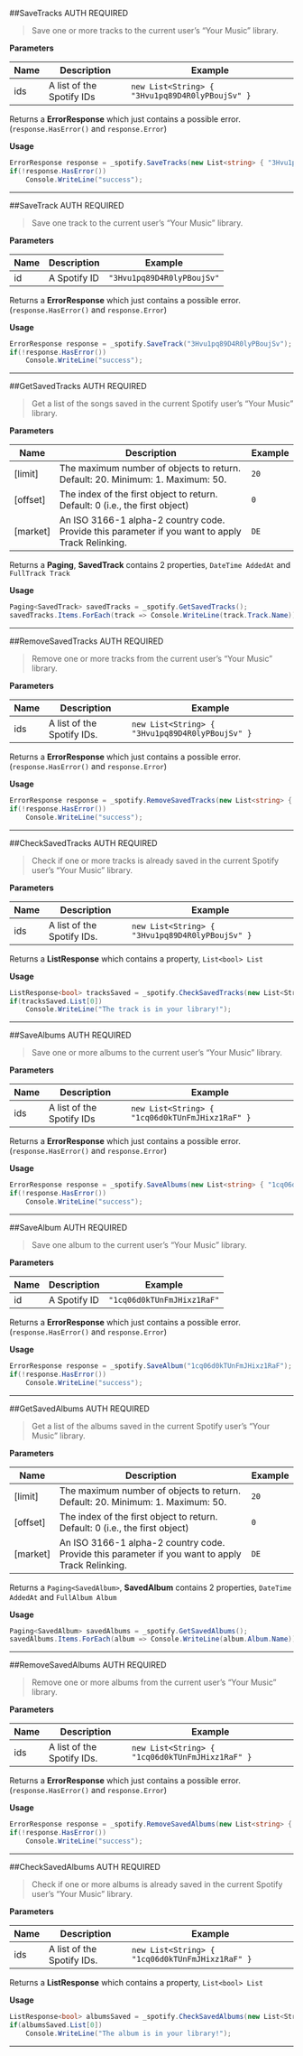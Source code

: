 ##SaveTracks
<span class="label label-warning">AUTH REQUIRED</span>
> Save one or more tracks to the current user’s “Your Music” library.

**Parameters**  

|Name|Description|Example|
|--------------|-------------------------|-------------------------|
|ids| A list of the Spotify IDs | `new List<String> { "3Hvu1pq89D4R0lyPBoujSv" }`

Returns a **ErrorResponse** which just contains a possible error. (`response.HasError()` and `response.Error`)

**Usage**  
```cs
ErrorResponse response = _spotify.SaveTracks(new List<string> { "3Hvu1pq89D4R0lyPBoujSv" });
if(!response.HasError())
    Console.WriteLine("success");
```

---
##SaveTrack
<span class="label label-warning">AUTH REQUIRED</span>
> Save one track to the current user’s “Your Music” library.

**Parameters**  

|Name|Description|Example|
|--------------|-------------------------|-------------------------|
|id| A Spotify ID | `"3Hvu1pq89D4R0lyPBoujSv"`

Returns a **ErrorResponse** which just contains a possible error. (`response.HasError()` and `response.Error`)

**Usage**  
```cs
ErrorResponse response = _spotify.SaveTrack("3Hvu1pq89D4R0lyPBoujSv");
if(!response.HasError())
    Console.WriteLine("success");
```

---
##GetSavedTracks
<span class="label label-warning">AUTH REQUIRED</span>
> Get a list of the songs saved in the current Spotify user’s “Your Music” library.

**Parameters**  

|Name|Description|Example|
|--------------|-------------------------|-------------------------|
|[limit]| The maximum number of objects to return. Default: 20. Minimum: 1. Maximum: 50. | `20`
|[offset]| The index of the first object to return. Default: 0 (i.e., the first object) | `0`
|[market]| An ISO 3166-1 alpha-2 country code. Provide this parameter if you want to apply Track Relinking. | `DE`

Returns a **Paging<SavedTrack>**, **SavedTrack** contains 2 properties, `DateTime AddedAt` and `FullTrack Track`

**Usage**  
```cs
Paging<SavedTrack> savedTracks = _spotify.GetSavedTracks();
savedTracks.Items.ForEach(track => Console.WriteLine(track.Track.Name));
```

---
##RemoveSavedTracks
<span class="label label-warning">AUTH REQUIRED</span>
> Remove one or more tracks from the current user’s “Your Music” library.

**Parameters**  

|Name|Description|Example|
|--------------|-------------------------|-------------------------|
|ids| A list of the Spotify IDs. | `new List<String> { "3Hvu1pq89D4R0lyPBoujSv" }`

Returns a **ErrorResponse** which just contains a possible error. (`response.HasError()` and `response.Error`)

**Usage**  
```cs
ErrorResponse response = _spotify.RemoveSavedTracks(new List<string> { "3Hvu1pq89D4R0lyPBoujSv" });
if(!response.HasError())
    Console.WriteLine("success");
```

---
##CheckSavedTracks
<span class="label label-warning">AUTH REQUIRED</span>
> Check if one or more tracks is already saved in the current Spotify user’s “Your Music” library.

**Parameters**  

|Name|Description|Example|
|--------------|-------------------------|-------------------------|
|ids| A list of the Spotify IDs. | `new List<String> { "3Hvu1pq89D4R0lyPBoujSv" }`

Returns a **ListResponse<bool>** which contains a property, `List<bool> List`

**Usage**  
```cs
ListResponse<bool> tracksSaved = _spotify.CheckSavedTracks(new List<String> { "3Hvu1pq89D4R0lyPBoujSv" });
if(tracksSaved.List[0])
    Console.WriteLine("The track is in your library!");
```

---
##SaveAlbums
<span class="label label-warning">AUTH REQUIRED</span>
> Save one or more albums to the current user’s “Your Music” library.

**Parameters**  

|Name|Description|Example|
|--------------|-------------------------|-------------------------|
|ids| A list of the Spotify IDs | `new List<String> { "1cq06d0kTUnFmJHixz1RaF" }`

Returns a **ErrorResponse** which just contains a possible error. (`response.HasError()` and `response.Error`)

**Usage**  
```cs
ErrorResponse response = _spotify.SaveAlbums(new List<string> { "1cq06d0kTUnFmJHixz1RaF" });
if(!response.HasError())
    Console.WriteLine("success");
```

---
##SaveAlbum
<span class="label label-warning">AUTH REQUIRED</span>
> Save one album to the current user’s “Your Music” library.

**Parameters**  

|Name|Description|Example|
|--------------|-------------------------|-------------------------|
|id| A Spotify ID | `"1cq06d0kTUnFmJHixz1RaF"`

Returns a **ErrorResponse** which just contains a possible error. (`response.HasError()` and `response.Error`)

**Usage**  
```cs
ErrorResponse response = _spotify.SaveAlbum("1cq06d0kTUnFmJHixz1RaF");
if(!response.HasError())
    Console.WriteLine("success");
```

---
##GetSavedAlbums
<span class="label label-warning">AUTH REQUIRED</span>
> Get a list of the albums saved in the current Spotify user’s “Your Music” library.

**Parameters**  

|Name|Description|Example|
|--------------|-------------------------|-------------------------|
|[limit]| The maximum number of objects to return. Default: 20. Minimum: 1. Maximum: 50. | `20`
|[offset]| The index of the first object to return. Default: 0 (i.e., the first object) | `0`
|[market]| An ISO 3166-1 alpha-2 country code. Provide this parameter if you want to apply Track Relinking. | `DE`

Returns a `Paging<SavedAlbum>`, **SavedAlbum** contains 2 properties, `DateTime AddedAt` and `FullAlbum Album`

**Usage**  
```cs
Paging<SavedAlbum> savedAlbums = _spotify.GetSavedAlbums();
savedAlbums.Items.ForEach(album => Console.WriteLine(album.Album.Name));
```

---
##RemoveSavedAlbums
<span class="label label-warning">AUTH REQUIRED</span>
> Remove one or more albums from the current user’s “Your Music” library.

**Parameters**  

|Name|Description|Example|
|--------------|-------------------------|-------------------------|
|ids| A list of the Spotify IDs. | `new List<String> { "1cq06d0kTUnFmJHixz1RaF" }`

Returns a **ErrorResponse** which just contains a possible error. (`response.HasError()` and `response.Error`)

**Usage**  
```cs
ErrorResponse response = _spotify.RemoveSavedAlbums(new List<string> { "1cq06d0kTUnFmJHixz1RaF" });
if(!response.HasError())
    Console.WriteLine("success");
```

---
##CheckSavedAlbums
<span class="label label-warning">AUTH REQUIRED</span>
> Check if one or more albums is already saved in the current Spotify user’s “Your Music” library.

**Parameters**  

|Name|Description|Example|
|--------------|-------------------------|-------------------------|
|ids| A list of the Spotify IDs. | `new List<String> { "1cq06d0kTUnFmJHixz1RaF" }`

Returns a **ListResponse<bool>** which contains a property, `List<bool> List`

**Usage**  
```cs
ListResponse<bool> albumsSaved = _spotify.CheckSavedAlbums(new List<String> { "1cq06d0kTUnFmJHixz1RaF" });
if(albumsSaved.List[0])
    Console.WriteLine("The album is in your library!");
```

---
